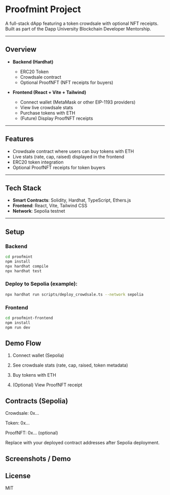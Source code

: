 # Proofmint Project

A full-stack dApp featuring a token crowdsale with optional NFT receipts.  
Built as part of the Dapp University Blockchain Developer Mentorship.

---

## Overview
- **Backend (Hardhat)**  
  - ERC20 Token  
  - Crowdsale contract  
  - Optional ProofNFT (NFT receipts for buyers)  

- **Frontend (React + Vite + Tailwind)**  
  - Connect wallet (MetaMask or other EIP-1193 providers)  
  - View live crowdsale stats  
  - Purchase tokens with ETH  
  - (Future) Display ProofNFT receipts  

---


## Features
- Crowdsale contract where users can buy tokens with ETH
- Live stats (rate, cap, raised) displayed in the frontend
- ERC20 token integration
- Optional ProofNFT receipts for token buyers

---

## Tech Stack
- **Smart Contracts**: Solidity, Hardhat, TypeScript, Ethers.js  
- **Frontend**: React, Vite, Tailwind CSS  
- **Network**: Sepolia testnet  

---

## Setup

### Backend
```bash
cd proofmint
npm install
npx hardhat compile
npx hardhat test
```

### Deploy to Sepolia (example):
```bash
npx hardhat run scripts/deploy_crowdsale.ts --network sepolia
```

### Frontend
```bash
cd proofmint-frontend
npm install
npm run dev
```

## Demo Flow

1. Connect wallet (Sepolia)

2. See crowdsale stats (rate, cap, raised, token metadata)

3. Buy tokens with ETH

4. (Optional) View ProofNFT receipt

## Contracts (Sepolia)

Crowdsale: 0x...

Token: 0x...

ProofNFT: 0x... (optional)

Replace with your deployed contract addresses after Sepolia deployment.

## Screenshots / Demo

## License

MIT
